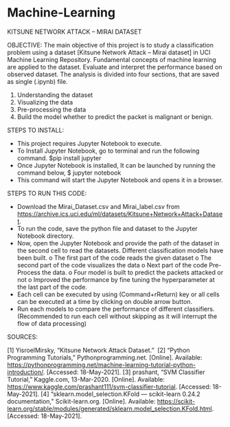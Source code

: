 # Machine-Learning

KITSUNE NETWORK ATTACK – MIRAI DATASET

OBJECTIVE:
The main objective of this project is to study a classification problem using a dataset [Kitsune Network Attack – Mirai dataset] in UCI Machine Learning Repository. Fundamental concepts of machine learning are applied to the dataset. Evaluate and interpret the performance based on observed dataset. The analysis is divided into four sections, that are saved as single (.ipynb) file. 

1. Understanding the dataset
2. Visualizing the data
3. Pre-processing the data
4. Build the model whether to predict the packet is malignant or benign. 

STEPS TO INSTALL:

- This project requires Jupyter Notebook to execute. 
- To Install Jupyter Notebook, go to terminal and run the following command.
$pip install jupyter
- Once Jupyter Notebook is installed, It can be launched by running the command below,
$ jupyter notebook
- This command will start the Jupyter Notebook and opens it in a browser. 

STEPS TO RUN THIS CODE:

- Download the Mirai_Dataset.csv and Mirai_label.csv from https://archive.ics.uci.edu/ml/datasets/Kitsune+Network+Attack+Dataset.
- To run the code, save the python file and dataset to the Jupyter Notebook directory. 
- Now, open the Jupyter Notebook and provide the path of the dataset in the second cell to read the datasets. Different classification models have been built.
o The first part of the code reads the given dataset
o The second part of the code visualizes the data
o Next part of the code Pre-Process the data.
o Four model is built to predict the packets attacked or not
o Improved the performance by fine tuning the hyperparameter at the last part of the code.
- Each cell can be executed by using (Command+rReturn) key or all cells can be executed at a time by clicking on double arrow button. 
- Run each models to compare the performance of different classifiers.
(Recommended to run each cell without skipping as it will interrupt the flow of data processing)


SOURCES:

[1] YisroelMirsky, “Kitsune Network Attack Dataset.” 
[2] “Python Programming Tutorials,” Pythonprogramming.net. [Online]. Available: https://pythonprogramming.net/machine-learning-tutorial-python-introduction/. [Accessed: 18-May-2021].
[3] prashant, “SVM Classifier Tutorial,” Kaggle.com, 13-Mar-2020. [Online]. Available: https://www.kaggle.com/prashant111/svm-classifier-tutorial. [Accessed: 18-May-2021].
[4] “sklearn.model_selection.KFold — scikit-learn 0.24.2 documentation,” Scikit-learn.org. [Online]. Available: https://scikit-learn.org/stable/modules/generated/sklearn.model_selection.KFold.html. [Accessed: 18-May-2021].


